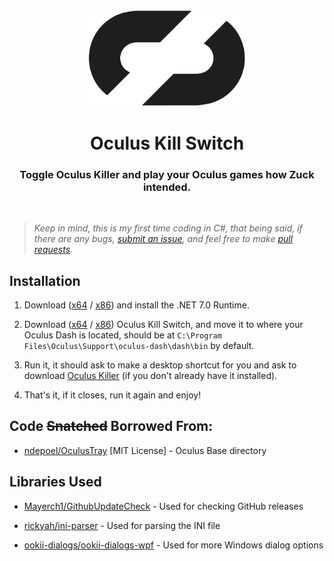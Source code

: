 
<h3 align="center"></h3>
<p align="center">
    <picture>
        <source media="(prefers-color-scheme: dark)" srcset="./icon-dark.png" width="256px">
        <img alt="iCon" src="./icon.png" width="256px">
    </picture> 
</p>
<h1 align="center">Oculus Kill Switch</h1>

<h3 align="center">Toggle Oculus Killer and play your Oculus games how Zuck intended.</h3>

<br>

> _Keep in mind, this is my first time coding in C#, that being said, if there are any bugs, [submit an issue](https://github.com/kckarnige/OculusKillSwitch/issues), and feel free to make [pull requests](https://github.com/kckarnige/OculusKillSwitch/pulls)._

## Installation

1. Download ([x64](https://dotnet.microsoft.com/en-us/download/dotnet/thank-you/runtime-desktop-7.0.12-windows-x64-installer) / [x86](https://dotnet.microsoft.com/en-us/download/dotnet/thank-you/runtime-desktop-7.0.12-windows-x86-installer)) and install the .NET 7.0 Runtime.

2. Download ([x64](https://github.com/kckarnige/OculusKillSwitch/releases/latest/download/OculusKillSwitch.exe) / [x86](https://github.com/kckarnige/OculusKillSwitch/releases/latest/download/OculusKillSwitch-x86.exe)) Oculus Kill Switch, and move it to where your Oculus Dash is located, should be at `C:\Program Files\Oculus\Support\oculus-dash\dash\bin` by default.

3. Run it, it should ask to make a desktop shortcut for you and ask to download [Oculus Killer](https://github.com/kaitlyndotmoe/OculusKiller) (if you don't already have it installed).

4. That's it, if it closes, run it again and enjoy!

## Code ~~Snatched~~ Borrowed From:

- [ndepoel/OculusTray](https://github.com/ndepoel/OculusTray/blob/93f6dd2147c63c5257c5d648a8243c859870e084/OculusUtil.cs#L28) [MIT License] - Oculus Base directory

## Libraries Used

- [Mayerch1/GithubUpdateCheck](https://github.com/Mayerch1/GithubUpdateCheck) - Used for checking GitHub releases

- [rickyah/ini-parser](https://github.com/rickyah/ini-parser) - Used for parsing the INI file

- [ookii-dialogs/ookii-dialogs-wpf](https://github.com/ookii-dialogs/ookii-dialogs-wpf) - Used for more Windows dialog options
